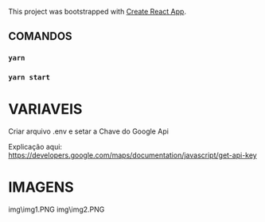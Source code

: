 This project was bootstrapped with [Create React App](https://github.com/facebook/create-react-app).

## COMANDOS

### `yarn `
### `yarn start`

# VARIAVEIS

Criar arquivo .env e setar a Chave do Google Api

Explicação aqui: https://developers.google.com/maps/documentation/javascript/get-api-key

# IMAGENS
img\img1.PNG
img\img2.PNG

